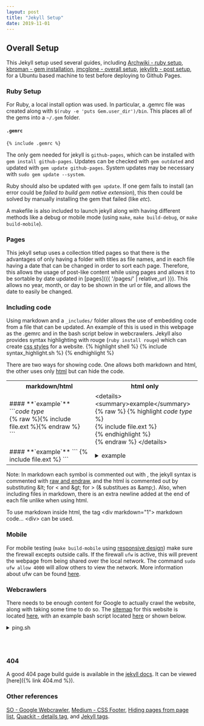 ```yaml
---
layout: post
title: "Jekyll Setup"
date: 2019-11-01
---
```

## Overall Setup
This Jekyll setup used several guides, including
[Archwiki - ruby setup](https://wiki.archlinux.org/index.php/Ruby),
[kbroman - gem installation](https://kbroman.org/simple_site/pages/local_test.html),
[jmcglone - overall setup](http://jmcglone.com/guides/github-pages/),
[jekyllrb - post setup](https://jekyllrb.com/docs/step-by-step/08-blogging/),
for a Ubuntu based machine to test before deploying to Github Pages.

### Ruby Setup
For Ruby, a local install option was used. In particular, a .gemrc file was created along
with `$(ruby -e 'puts Gem.user_dir')/bin`. This places all of the gems into a `~/.gem`
folder.

#### **`.gemrc`**
```shell
{% include .gemrc %}
```
The only gem needed for jekyll is `github-pages`, which can be installed with `gem install
github-pages`. Updates can be checked with `gem outdated` and updated with `gem update
github-pages`. System updates may be necessary with `sudo gem update --system`.

Ruby should also be updated with `gem update`. If one gem fails to install (an error could
be *failed to build gem native extension*), this then could be solved by manually
installing the gem that failed (like *etc*).

A makefile is also included to launch jekyll along with having different methods like a
debug or mobile mode (using `make`, `make build-debug`, or `make build-mobile`).

### Pages
This jekyll setup uses a collection titled pages so that there is the advantages of only
having a folder with titles as file names, and in each file having a date that can be
changed in order to sort each page. Therefore, this allows the usage of post-like content
while using pages and allows it to be sortable by date updated in [pages]({{ '/pages/' |
relative_url }}). This allows no year, month, or day to be shown in the url or file, and
allows the date to easily be changed.

### Including code
Using markdown and a `_includes/` folder allows the use of embedding code from a file that
can be updated. An example of this is used in this webpage as the .gemrc and in the bash
script below in webcrawlers. Jekyll also provides syntax highlighting with rouge
(`ruby install rouge`) which can create [css
styles](https://help.github.com/en/github/working-with-github-pages/about-github-pages-and-jekyll#syntax-highlighting)
for a website.
{% highlight shell %}
{% include syntax_highlight.sh %}
{% endhighlight %}

There are two ways for showing code. One allows both markdown and html, the other uses
only [html](https://caniuse.com/#feat=details) but can hide the code.

<table>
    <tr>
        <th>markdown/html</th>
        <th>html only</th>
    </tr>
    <tr>
        <td>
#### **`example`**<br>
```<i>code type</i><br>
{% raw %}{% include file.ext %}{% endraw %} <br>
```
        </td>
        <td>
&lt;details&gt;<br>
&lt;summary&gt;example&lt;/summary&gt;<br>
{% raw %}
{% highlight <i>code type</i> %}<br>
{% include file.ext %}<br>
{% endhighlight %}<br>
{% endraw %}
&lt;/details&gt;
        </td>
    </tr>
    <tr>
        <td>
<div markdown="1">
#### **`example`**
```
{% include file.ext %}
```
</div>
        </td>
        <td>
<details>
<summary>example</summary>
{% highlight shell %}
include code
{% endhighlight %}
</details>
        </td>
    </tr>
</table>


Note: In markdown each symbol is commented out with \, the jekyll syntax is commented
with [raw and
endraw](https://stackoverflow.com/questions/20568396/how-to-use-jekyll-code-in-inline-code-highlighting),
and the html is commented out by substituting &amp;lt; for < and &amp;gt; for > (&
substitues as &amp;amp;). Also, when including files in markdown, there is an extra
newline added at the end of each file unlike when using html.

To use markdown inside html, the tag &lt;div markdown="1"&gt; markdown code...
&lt;div&gt; can be used.

### Mobile
For mobile testing (`make build-mobile` using [responsive
design](https://developers.google.com/web/fundamentals/design-and-ux/responsive)) make
sure the firewall excepts outside calls. If the firewall `ufw` is active, this will
prevent the webpage from being shared over the local network. The command `sudo ufw allow
4000` will allow others to view the network. More information about ufw can be found
[here](https://sashabrava.github.io/2018/making-Jekyll-available-on-local-network.html).

### Webcrawlers
There needs to be enough content for Google to actually crawl the website, along with
taking some time to do so. The
[sitemap](https://jekyllrb.com/tutorials/convert-site-to-jekyll/#11-add-a-sitemap) for
this website is located [here](/sitemap.xml), with an example bash script located
[here](https://github.com/mwyoung/mwyoung.github.io/blob/master/_code/ping.sh) or shown
below.

<details>
<summary>ping.sh</summary>
{% highlight shell%}
{% include ping.sh %}
{% endhighlight %}
</details>
<h6>&nbsp;</h6>

### 404
A good 404 page build guide is available in the [jekyll docs](https://jekyllrb.com/tutorials/custom-404-page/).
It can be viewed [here]({% link 404.md %}).

### Other references
[SO - Google Webcrawler](https://stackoverflow.com/questions/10376009/how-send-to-google-ping-after-add-new-post/13989836#13989836),
[Medium - CSS Footer](https://medium.com/@paynoattn/flexbox-sticky-footer-d19dab50c34),
[Hiding pages from page list](https://mycyberuniverse.com/exclude-pages-from-navigation-menu-in-jekyll.html),
[Quackit - details tag](https://www.quackit.com/html_5/tags/html_details_tag.cfm), and
[Jekyll tags](https://longqian.me/2017/02/09/github-jekyll-tag/).
